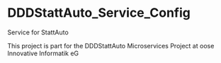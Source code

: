 # DDDStattAuto_Service_Config
Service for StattAuto

This project is part for the DDDStattAuto Microservices Project at oose Innovative Informatik eG
